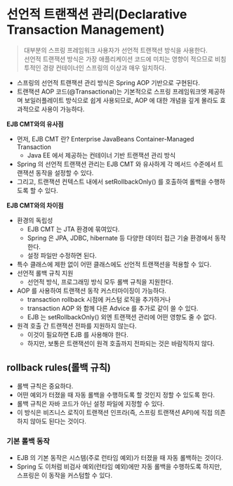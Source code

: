 # 선언적 트랜잭션 관리(Declarative Transaction Management)
>대부분의 스프링 프레임워크 사용자가 선언적 트랜잭션 방식을 사용한다.<br>
>선언적 트랜잭션 방식은 가장 애플리케이션 코드에 미치는 영향이 적으므로 비침투적인 경량 컨테이너인 스프링의 이상과 매우 일치하다.
>

- 스프링의 선언적 트랜잭션 관리 방식은 Spring AOP 기반으로 구현된다.
- 트랜잭션 AOP 코드(@Transactional)는 기본적으로 스프링 프레임워크엣 제공하며 보일러플레이트 방식으로 쉽게 사용되므로, AOP 에 대한 개념을 깊게 몰라도 효과적으로 사용이 가능하다.

**EJB CMT와의 유사점**
- 먼저, EJB CMT 란? Enterprise JavaBeans Container-Managed Transaction
    - Java EE 에서 제공하는 컨테이너 기반 트랜잭션 관리 방식
- Spring 의 선언적 트랜잭션 관리는 EJB CMT 와 유사하게 각 메서드 수준에서 트랜잭션 동작을 설정할 수 있다.
- 그리고, 트랜잭션 컨텍스트 내에서 setRollbackOnly() 를 호출하여 롤백을 수행하도록 할 수 있다.

**EJB CMT와의 차이점**
- 환경의 독립성
    - EJB CMT 는 JTA 환경에 묶여있다.
    - Spring 은 JPA, JDBC, hibernate 등 다양한 데이터 접근 기술 환경에서 동작한다.
    - 설정 파일만 수정하면 된다.
- 특수 클래스에 제한 없이 어떤 클래스에도 선언적 트랜잭션을 적용할 수 있다.
- 선언적 롤백 규칙 지원
    - 선언적 방식, 프로그래밍 방식 모두 롤백 규칙을 지원한다.
- AOP 를 사용하여 트랜잭션 동작 커스터마이징이 가능하다.
    - transaction rollback 시점에 커스텀 로직을 추가하거나
    - transaction AOP 와 함께 다른 Advice 를 추가로 같이 쓸 수 있다.
    - EJB 는 setRollbackOnly() 외엔 트랜잭션 관리에 어떤 영향도 줄 수 없다.
- 원격 호출 간 트랜잭션 전파를 지원하지 않는다.
    - 이것이 필요하면 EJB 를 사용해야 한다.
    - 하지만, 보통은 트랜잭션이 원격 호출까지 전파되는 것은 바람직하지 않다.

## rollback rules(롤백 규칙)
- 롤백 규칙은 중요하다.
- 어떤 예외가 터졌을 때 자동 롤백을 수행하도록 할 것인지 정할 수 있도록 한다.
- 롤백 규칙은 자바 코드가 아닌 설정 파일에 지정할 수 있다.
- 이 방식은 비즈니스 로직이 트랜잭션 인프라(즉, 스프링 트랜잭션 API)에 직접 의존하지 않아도 된다는 것이다.

### 기본 롤백 동작
- EJB 의 기본 동작은 시스템(주로 런타임 예외)가 터졌을 때 자동 롤백하는 것이다.
- Spring 도 이처럼 비검사 예외(런타임 예외)에만 자동 롤백을 수행하도록 하지만, 스프링은 이 동작을 커스텀할 수 있다.




